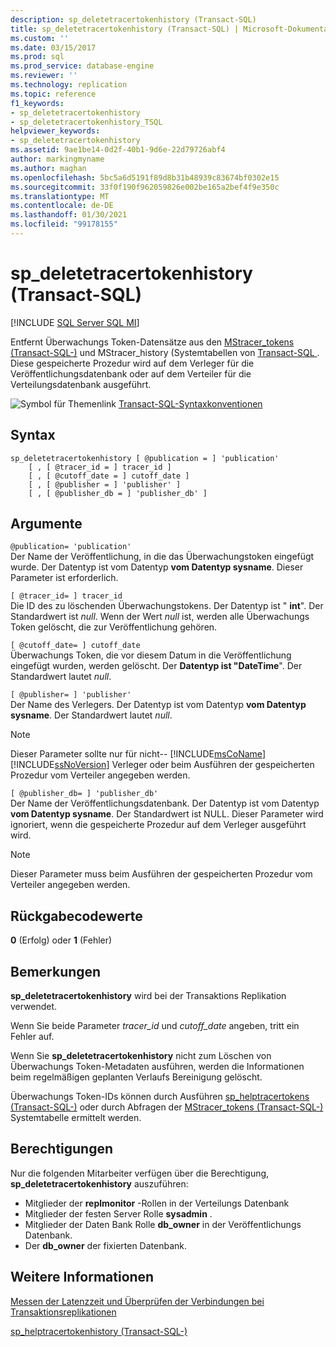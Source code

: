 ```yaml
---
description: sp_deletetracertokenhistory (Transact-SQL)
title: sp_deletetracertokenhistory (Transact-SQL) | Microsoft-Dokumentation
ms.custom: ''
ms.date: 03/15/2017
ms.prod: sql
ms.prod_service: database-engine
ms.reviewer: ''
ms.technology: replication
ms.topic: reference
f1_keywords:
- sp_deletetracertokenhistory
- sp_deletetracertokenhistory_TSQL
helpviewer_keywords:
- sp_deletetracertokenhistory
ms.assetid: 9ae1be14-0d2f-40b1-9d6e-22d79726abf4
author: markingmyname
ms.author: maghan
ms.openlocfilehash: 5bc5a6d5191f89d8b31b48939c83674bf0302e15
ms.sourcegitcommit: 33f0f190f962059826e002be165a2bef4f9e350c
ms.translationtype: MT
ms.contentlocale: de-DE
ms.lasthandoff: 01/30/2021
ms.locfileid: "99178155"
---
```

# <a name="sp_deletetracertokenhistory-transact-sql"></a>sp_deletetracertokenhistory (Transact-SQL)

[!INCLUDE [SQL Server SQL MI](../../includes/applies-to-version/sql-asdbmi.md)]

Entfernt Überwachungs Token-Datensätze aus den [MStracer_tokens &#40;Transact-SQL-&#41;](../../relational-databases/system-tables/mstracer-tokens-transact-sql.md) und MStracer_history &#40;Systemtabellen von [Transact-SQL ](../../relational-databases/system-tables/mstracer-history-transact-sql.md) . Diese gespeicherte Prozedur wird auf dem Verleger für die Veröffentlichungsdatenbank oder auf dem Verteiler für die Verteilungsdatenbank ausgeführt.

![Symbol für Themenlink](../../database-engine/configure-windows/media/topic-link.gif "Symbol für Themenlink") [Transact-SQL-Syntaxkonventionen](../../t-sql/language-elements/transact-sql-syntax-conventions-transact-sql.md)

## <a name="syntax"></a>Syntax

```
sp_deletetracertokenhistory [ @publication = ] 'publication'
    [ , [ @tracer_id = ] tracer_id ]
    [ , [ @cutoff_date = ] cutoff_date ]
    [ , [ @publisher = ] 'publisher' ]
    [ , [ @publisher_db = ] 'publisher_db' ]
```

## <a name="arguments"></a>Argumente

`@publication= 'publication'`  
Der Name der Veröffentlichung, in die das Überwachungstoken eingefügt wurde. Der Datentyp ist vom Datentyp **vom Datentyp sysname**. Dieser Parameter ist erforderlich.

`[ @tracer_id= ] tracer_id`  
Die ID des zu löschenden Überwachungstokens. Der Datentyp ist " **int**". Der Standardwert ist *null*. Wenn der Wert *null* ist, werden alle Überwachungs Token gelöscht, die zur Veröffentlichung gehören.

`[ @cutoff_date= ] cutoff_date`  
Überwachungs Token, die vor diesem Datum in die Veröffentlichung eingefügt wurden, werden gelöscht. Der **Datentyp ist "DateTime**". Der Standardwert lautet *null*.

`[ @publisher= ] 'publisher'`  
Der Name des Verlegers. Der Datentyp ist vom Datentyp **vom Datentyp sysname**. Der Standardwert lautet *null*.

> [!NOTE]
> Dieser Parameter sollte nur für nicht-- [!INCLUDE[msCoName](../../includes/msconame-md.md)] [!INCLUDE[ssNoVersion](../../includes/ssnoversion-md.md)] Verleger oder beim Ausführen der gespeicherten Prozedur vom Verteiler angegeben werden.

`[ @publisher_db= ] 'publisher_db'`  
Der Name der Veröffentlichungsdatenbank. Der Datentyp ist vom Datentyp **vom Datentyp sysname**. Der Standardwert ist NULL. Dieser Parameter wird ignoriert, wenn die gespeicherte Prozedur auf dem Verleger ausgeführt wird.

> [!NOTE]
> Dieser Parameter muss beim Ausführen der gespeicherten Prozedur vom Verteiler angegeben werden.

## <a name="return-code-values"></a>Rückgabecodewerte

**0** (Erfolg) oder **1** (Fehler)

## <a name="remarks"></a>Bemerkungen

**sp_deletetracertokenhistory** wird bei der Transaktions Replikation verwendet.  

Wenn Sie beide Parameter *tracer_id* und *cutoff_date* angeben, tritt ein Fehler auf.

Wenn Sie **sp_deletetracertokenhistory** nicht zum Löschen von Überwachungs Token-Metadaten ausführen, werden die Informationen beim regelmäßigen geplanten Verlaufs Bereinigung gelöscht.

Überwachungs Token-IDs können durch Ausführen [sp_helptracertokens &#40;Transact-SQL-&#41;](../../relational-databases/system-stored-procedures/sp-helptracertokens-transact-sql.md) oder durch Abfragen der [MStracer_tokens &#40;Transact-SQL-&#41;](../../relational-databases/system-tables/mstracer-tokens-transact-sql.md) Systemtabelle ermittelt werden.

## <a name="permissions"></a>Berechtigungen

Nur die folgenden Mitarbeiter verfügen über die Berechtigung, **sp_deletetracertokenhistory** auszuführen:

- Mitglieder der **replmonitor** -Rollen in der Verteilungs Datenbank
- Mitglieder der festen Server Rolle **sysadmin** .
- Mitglieder der Daten Bank Rolle **db_owner** in der Veröffentlichungs Datenbank.
- Der **db_owner** der fixierten Datenbank.

## <a name="see-also"></a>Weitere Informationen

[Messen der Latenzzeit und Überprüfen der Verbindungen bei Transaktionsreplikationen](../../relational-databases/replication/monitor/measure-latency-and-validate-connections-for-transactional-replication.md)

[sp_helptracertokenhistory &#40;Transact-SQL-&#41;](../../relational-databases/system-stored-procedures/sp-helptracertokenhistory-transact-sql.md)
